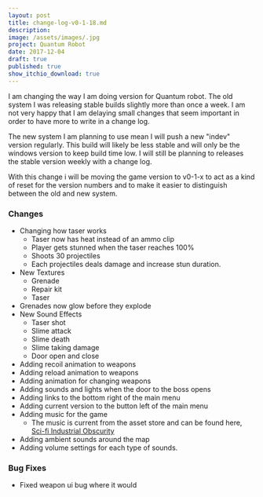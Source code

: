 ```yaml
---
layout: post
title: change-log-v0-1-18.md
description: 
image: /assets/images/.jpg
project: Quantum Robot
date: 2017-12-04
draft: true
published: true
show_itchio_download: true
---
```


I am changing the way I am doing version for Quantum robot. The old system I was releasing stable builds slightly more than once a week. I am not very happy that I am delaying small changes that seem important in order to have more to write in a change log.

The new system I am planning to use mean I will push a new "indev" version regularly. This build will likely be less stable and will only be the windows version to keep build time low. I will still be planning to releases the stable version weekly with a change log.

With this change i will be moving the game version to v0-1-x to act as a kind of reset for the version numbers and to make it easier to distinguish between the old and new system.

### Changes

* Changing how taser works
    * Taser now has heat instead of an ammo clip
    * Player gets stunned when the taser reaches 100%
    * Shoots 30 projectiles
    * Each projectiles deals damage and increase stun duration.
* New Textures
    * Grenade
    * Repair kit
    * Taser
* Grenades now glow before they explode
* New Sound Effects
    * Taser shot
    * Slime attack
    * Slime death
    * Slime taking damage
    * Door open and close
* Adding recoil animation to weapons
* Adding reload animation to weapons
* Adding animation for changing weapons
* Adding sounds and lights when the door to the boss opens
* Adding links to the bottom right of the main menu
* Adding current version to the button left of the main menu
* Adding music for the game
    * The music is current from the asset store and can be found here, [Sci-fi Industrial Obscurity](https://assetstore.unity.com/packages/audio/music/electronic/sci-fi-industrial-obscurity-7752)
* Adding ambient sounds around the map
* Adding volume settings for each type of sounds.

### Bug Fixes

* Fixed weapon ui bug where it would 


